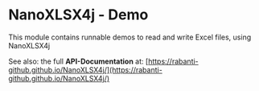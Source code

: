 # NanoXLSX4j - Demo

This module contains runnable demos to read and write Excel files, using NanoXLSX4j

See also:  the full <b>API-Documentation</b> at: [https://rabanti-github.github.io/NanoXLSX4j/](https://rabanti-github.github.io/NanoXLSX4j/)